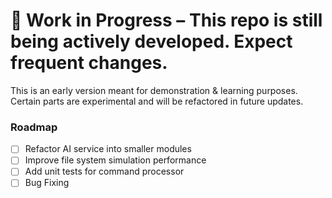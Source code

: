 # 🚧 Work in Progress – This repo is still being actively developed. Expect frequent changes.

This is an early version meant for demonstration & learning purposes.
Certain parts are experimental and will be refactored in future updates.

### Roadmap

- [ ] Refactor AI service into smaller modules
- [ ] Improve file system simulation performance
- [ ] Add unit tests for command processor
- [ ] Bug Fixing
